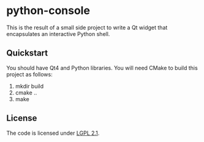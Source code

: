 python-console
=====
This is the result of a small side project to write a Qt widget that
encapsulates an interactive Python shell.

Quickstart
-----
You should have Qt4 and Python libraries. You will need CMake to build this
project as follows:

1. mkdir build
2. cmake ..
3. make

License
-----
The code is licensed under [LGPL 2.1](http://www.gnu.org/licenses/old-licenses/lgpl-2.1.txt).
